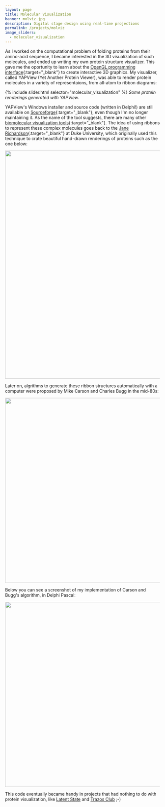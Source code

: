 ```yaml
---
layout: page
title: Molecular Visualization
banner: molviz.jpg
description: Digital stage design using real-time projections
permalink: /projects/molviz
image_sliders:
  - molecular_visualization
---
```


As I worked on the computational problem of folding proteins from their amino-acid sequence, I became interested in the 3D visualization of such molecules, and ended up writing my own protein structure visualizer. This gave me the oportunity to learn about the [OpenGL programming interface](https://opengl.org/){:target="_blank"} to create interactive 3D graphics. My visualizer, called YAPView (Yet Another Protein Viewer), was able to render protein molecules in a variety of representaions, from all-atom to ribbon diagrams:

{% include slider.html selector="molecular_visualization" %}
*Some protein renderings generated with YAPView.*

YAPView's Windows installer and source code (written in Delphi!) are still available on [Sourceforge](https://sourceforge.net/projects/protlib/files/yapview/0.7-BETA/){:target="_blank"}, even though I'm no longer maintaining it. As the name of the tool suggests, there are many other [biomolecular visualization tools](https://www.rcsb.org/pdb/static.do?p=software/software_links/molecular_graphics.html){:target="_blank"}. The idea of using ribbons to represent these complex molecules goes back to the [Jane Richardson](https://research.duke.edu/ribbon-diagrams){:target="_blank"} at Duke University, which originally used this technique to crate beautiful hand-drawn renderings of proteins such as the one below:


<img width="740" src="https://portfolio.andrescolubri.net/images/ribbon-richardson.jpg" style="background:none; border:none; box-shadow:none"/>

Later on, algrithms to generate these ribbon structures automatically with a computer were proposed by Mike Carson and Charles Bugg in the mid-80s:

<img width="600" src="https://portfolio.andrescolubri.net/images/ribbon-algorithm.jpg" style="background:none; border:none; box-shadow:none"/>

Below you can see a screenshot of my implementation of Carson and Bugg's algorithm, in Delphi Pascal:

<img width="600" src="https://portfolio.andrescolubri.net/images/ribbon-code-pascal.png" style="background:none; border:none; box-shadow:none"/>

This code eventually became handy in projects that had nothing to do with protein visualization, like [Latent State](/projects/latent) and [Trazos Club](/projects/trazos) ;-)


